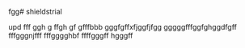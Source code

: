 fgg# shieldstrial

upd
fff
ggh
g
ffgh
gf
gfffbbb
gggfgffхfjggfjfgg
gggggfffggfghggdfgff
fffgggnjfff
fffgggghbf
ffffgggff
hgggff
